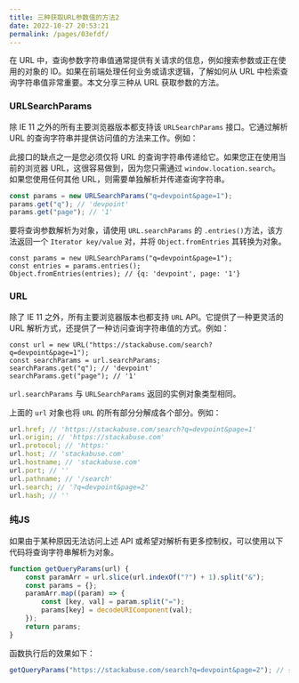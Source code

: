```yaml
---
title: 三种获取URL参数值的方法2
date: 2022-10-27 20:53:21
permalink: /pages/03efdf/
---
```



在 URL 中，查询参数字符串值通常提供有关请求的信息，例如搜索参数或正在使用的对象的 ID。如果在前端处理任何业务或请求逻辑，了解如何从 URL 中检索查询字符串值非常重要。本文分享三种从 URL 获取参数的方法。

### URLSearchParams

除 IE 11 之外的所有主要浏览器版本都支持该 `URLSearchParams` 接口。它通过解析 URL 的查询字符串并提供访问值的方法来工作。例如：

此接口的缺点之一是您必须仅将 URL 的查询字符串传递给它。如果您正在使用当前的浏览器 URL，这很容易做到，因为您只需通过 `window.location.search`。 如果您使用任何其他 URL，则需要单独解析并传递查询字符串。

```js
const params = new URLSearchParams("q=devpoint&page=1");
params.get("q"); // 'devpoint'
params.get("page"); // '1'
```

要将查询参数解析为对象，请使用 `URL.searchParams` 的 `.entries()`方法，该方法返回一个 `Iterator key/value` 对，并将 `Object.fromEntries` 其转换为对象。

```JS
const params = new URLSearchParams("q=devpoint&page=1");
const entries = params.entries();
Object.fromEntries(entries); // {q: 'devpoint', page: '1'}
```

### URL

除了 IE 11 之外，所有主要浏览器版本也都支持 `URL` API。它提供了一种更灵活的 URL 解析方式，还提供了一种访问查询字符串值的方式。例如：

```JS
const url = new URL("https://stackabuse.com/search?q=devpoint&page=1");
const searchParams = url.searchParams;
searchParams.get("q"); // 'devpoint'
searchParams.get("page"); // '1'
```

`url.searchParams` 与 `URLSearchParams` 返回的实例对象类型相同。

上面的 `url` 对象也将 `URL` 的所有部分分解成各个部分。例如：

```js
url.href; // 'https://stackabuse.com/search?q=devpoint&page=1'
url.origin; // 'https://stackabuse.com'
url.protocol; // 'https:'
url.host; // 'stackabuse.com'
url.hostname; // 'stackabuse.com'
url.port; // ''
url.pathname; // '/search'
url.search; // '?q=devpoint&page=2'
url.hash; // ''
```

### 纯JS

如果由于某种原因无法访问上述 API 或希望对解析有更多控制权，可以使用以下代码将查询字符串解析为对象。

```js
function getQueryParams(url) {
    const paramArr = url.slice(url.indexOf("?") + 1).split("&");
    const params = {};
    paramArr.map((param) => {
        const [key, val] = param.split("=");
        params[key] = decodeURIComponent(val);
    });
    return params;
}
```

函数执行后的效果如下：

```js
getQueryParams("https://stackabuse.com/search?q=devpoint&page=2"); // { q: 'devpoint', page: '2' }
```

